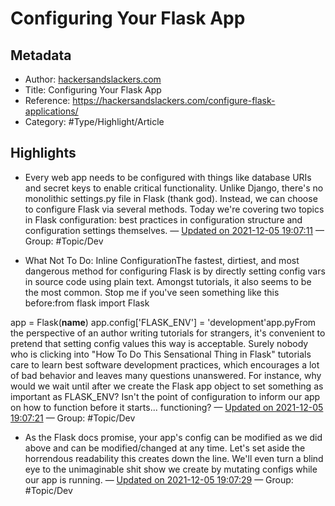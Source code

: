 # Configuring Your Flask App

## Metadata

* Author: [hackersandslackers.com]()
* Title: Configuring Your Flask App
* Reference: https://hackersandslackers.com/configure-flask-applications/
* Category: #Type/Highlight/Article

## Highlights

* Every web app needs to be configured with things like database URIs and secret keys to enable critical functionality. Unlike Django, there's no monolithic settings.py file in Flask (thank god). Instead, we can choose to configure Flask via several methods. Today we're covering two topics in Flask configuration: best practices in configuration structure and configuration settings themselves. — [Updated on 2021-12-05 19:07:11](https://hyp.is/dexdiFYoEeybcddAs0aRXw/hackersandslackers.com/configure-flask-applications/)  — Group: #Topic/Dev

* What Not To Do: Inline ConfigurationThe fastest, dirtiest, and most dangerous method for configuring Flask is by directly setting config vars in source code using plain text. Amongst tutorials, it also seems to be the most common. Stop me if you've seen something like this before:from flask import Flask

app = Flask(**name**)
app.config\['FLASK_ENV'\] = 'development'app.pyFrom the perspective of an author writing tutorials for strangers, it's convenient to pretend that setting config values this way is acceptable. Surely nobody who is clicking into "How To Do This Sensational Thing in Flask" tutorials care to learn best software development practices, which encourages a lot of bad behavior and leaves many questions unanswered. For instance, why would we wait until after we create the Flask app object to set something as important as FLASK_ENV? Isn't the point of configuration to inform our app on how to function before it starts... functioning? — [Updated on 2021-12-05 19:07:21](https://hyp.is/e7HMElYoEeyL47OaN3HQ4Q/hackersandslackers.com/configure-flask-applications/)  — Group: #Topic/Dev

* As the Flask docs promise, your app's config can be modified as we did above and can be modified/changed at any time. Let's set aside the horrendous readability this creates down the line. We'll even turn a blind eye to the unimaginable shit show we create by mutating configs while our app is running.  — [Updated on 2021-12-05 19:07:29](https://hyp.is/gEMCZFYoEeydD3MBwWDNiA/hackersandslackers.com/configure-flask-applications/)  — Group: #Topic/Dev
